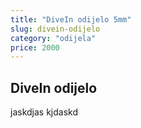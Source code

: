 ```yaml
---
title: "DiveIn odijelo 5mm"
slug: divein-odijelo
category: "odijela"
price: 2000
---
```


## DiveIn odijelo

jaskdjas kjdaskd